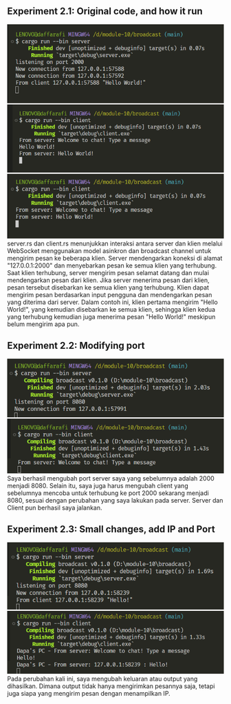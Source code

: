 ## Experiment 2.1: Original code, and how it run
![Server Terminal](img/server.png)
![Client 1 Terminal](img/client-1.png)
![Client 2 Terminal](img/client-2.png)
server.rs dan client.rs menunjukkan interaksi antara server dan klien melalui WebSocket menggunakan model asinkron dan broadcast channel untuk mengirim pesan ke beberapa klien. Server mendengarkan koneksi di alamat "127.0.0.1:2000" dan menyebarkan pesan ke semua klien yang terhubung. Saat klien terhubung, server mengirim pesan selamat datang dan mulai mendengarkan pesan dari klien. Jika server menerima pesan dari klien, pesan tersebut disebarkan ke semua klien yang terhubung. Klien dapat mengirim pesan berdasarkan input pengguna dan mendengarkan pesan yang diterima dari server. Dalam contoh ini, klien pertama mengirim "Hello World!", yang kemudian disebarkan ke semua klien, sehingga klien kedua yang terhubung kemudian juga menerima pesan "Hello World!" meskipun belum mengirim apa pun.

## Experiment 2.2: Modifying port
![Server Change Port](img/server-change-port.png)
![Client Change Port](img/client-change-port.png)
Saya berhasil mengubah port server saya yang sebelumnya adalah 2000 menjadi 8080. Selain itu, saya juga harus mengubah client yang sebelumnya mencoba untuk terhubung ke port 2000 sekarang menjadi 8080, sesuai dengan perubahan yang saya lakukan pada server. Server dan Client pun berhasil saya jalankan.

## Experiment 2.3: Small changes, add IP and Port
![Server Add Information](img/server-add-information.png)
![Client Add Information](img/client-add-information.png)
Pada perubahan kali ini, saya mengubah keluaran atau output yang dihasilkan. Dimana output tidak hanya mengirimkan pesannya saja, tetapi juga siapa yang mengirim pesan dengan menampilkan IP.